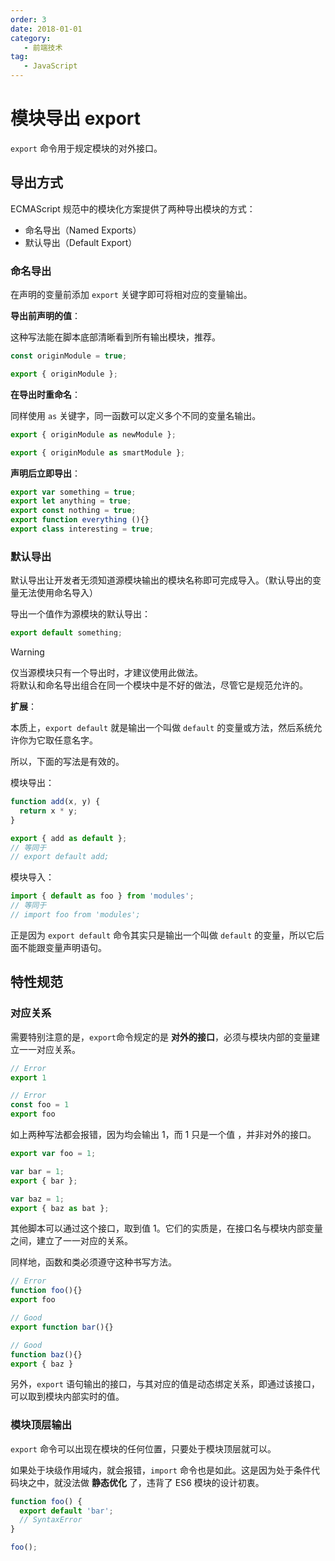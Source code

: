 ```yaml
---
order: 3
date: 2018-01-01
category:
   - 前端技术
tag:
   - JavaScript
---
```


# 模块导出 export

`export` 命令用于规定模块的对外接口。

## 导出方式

ECMAScript 规范中的模块化方案提供了两种导出模块的方式：

- 命名导出（Named Exports）
- 默认导出（Default Export）

### 命名导出

在声明的变量前添加 `export` 关键字即可将相对应的变量输出。

**导出前声明的值**：

这种写法能在脚本底部清晰看到所有输出模块，推荐。

```js
const originModule = true;

export { originModule };
```

**在导出时重命名**：

同样使用 `as` 关键字，同一函数可以定义多个不同的变量名输出。

```js
export { originModule as newModule };

export { originModule as smartModule };
```

**声明后立即导出**：

```js
export var something = true;
export let anything = true;
export const nothing = true;
export function everything (){}
export class interesting = true;
```

### 默认导出

默认导出让开发者无须知道源模块输出的模块名称即可完成导入。（默认导出的变量无法使用命名导入）

导出一个值作为源模块的默认导出：

```js
export default something;
```

>[!warning]
>仅当源模块只有一个导出时，才建议使用此做法。<br>
>将默认和命名导出组合在同一个模块中是不好的做法，尽管它是规范允许的。

**扩展**：

本质上，`export default` 就是输出一个叫做 `default` 的变量或方法，然后系统允许你为它取任意名字。

所以，下面的写法是有效的。

模块导出：

```js
function add(x, y) {
  return x * y;
}

export { add as default };
// 等同于
// export default add;
```

模块导入：

```js
import { default as foo } from 'modules';
// 等同于
// import foo from 'modules';
```

正是因为 `export default` 命令其实只是输出一个叫做 `default` 的变量，所以它后面不能跟变量声明语句。

## 特性规范

### 对应关系

需要特别注意的是，`export`命令规定的是 **对外的接口**，必须与模块内部的变量建立一一对应关系。

```js
// Error
export 1

// Error
const foo = 1
export foo
```

如上两种写法都会报错，因为均会输出 1，而 1 只是一个值 ，并非对外的接口。

```js
export var foo = 1;

var bar = 1;
export { bar };

var baz = 1;
export { baz as bat };
```

其他脚本可以通过这个接口，取到值 1。它们的实质是，在接口名与模块内部变量之间，建立了一一对应的关系。

同样地，函数和类必须遵守这种书写方法。

```js
// Error
function foo(){}
export foo

// Good
export function bar(){}

// Good
function baz(){}
export { baz }
```

另外，`export` 语句输出的接口，与其对应的值是动态绑定关系，即通过该接口，可以取到模块内部实时的值。

### 模块顶层输出

`export` 命令可以出现在模块的任何位置，只要处于模块顶层就可以。

如果处于块级作用域内，就会报错，`import` 命令也是如此。这是因为处于条件代码块之中，就没法做 **静态优化** 了，违背了 ES6 模块的设计初衷。

```js
function foo() {
  export default 'bar';
  // SyntaxError
}

foo();
```
